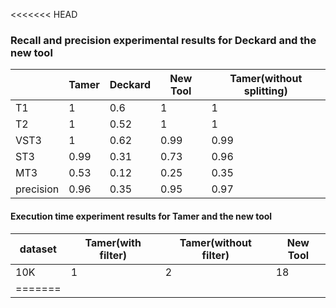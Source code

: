 <<<<<<< HEAD

### Recall and precision experimental results for Deckard and the new tool 

|           | Tamer | Deckard | New Tool | Tamer(without splitting) |
| --------- | ----- | ------- | -------- | ------------------------ |
| T1        | 1     | 0.6     | 1        | 1                        |
| T2        | 1     | 0.52    | 1        | 1                        |
| VST3      | 1     | 0.62    | 0.99     | 0.99                     |
| ST3       | 0.99  | 0.31    | 0.73     | 0.96                     |
| MT3       | 0.53  | 0.12    | 0.25     | 0.35                     |
| precision | 0.96  | 0.35    | 0.95     | 0.97                     |

#### Execution time experiment results for Tamer and the new tool

| dataset | Tamer(with filter) | Tamer(without filter) | New Tool |
| ------- | ------------------ | --------------------- | -------- |
| 10K     | 1                  | 2                     | 18       |
| ======= |                    |                       |          |










